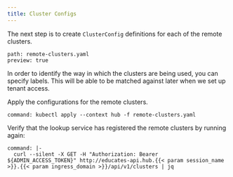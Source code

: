 ```yaml
---
title: Cluster Configs
---
```


The next step is to create `ClusterConfig` definitions for each of the remote
clusters.

```files:copy-file
path: remote-clusters.yaml
preview: true
```

In order to identify the way in which the clusters are being used, you can
specify labels. This will be able to be matched against later when we set up
tenant access.

Apply the configurations for the remote clusters.

```terminal:execute
command: kubectl apply --context hub -f remote-clusters.yaml
```

Verify that the lookup service has registered the remote clusters by running
again:

```terminal:execute
command: |-
  curl --silent -X GET -H "Authorization: Bearer ${ADMIN_ACCESS_TOKEN}" http://educates-api.hub.{{< param session_name >}}.{{< param ingress_domain >}}/api/v1/clusters | jq
```
